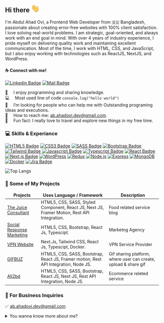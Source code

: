 ## Hi there <img src="assets/hello.gif" width="28px" alt="hi">

I'm Abdul Ahad Ovi, a Frontend Web Developer from 🇧🇩 Bangladesh, passionate about creating error-free websites with 100% client satisfaction. I love solving real-world problems. I am strategic, goal-oriented, and always work with an end goal in mind. With over 4 years of industry experience, I pride myself on delivering quality work and maintaining excellent communication. Most of the time, I work with HTML, CSS, and JavaScript, but I also enjoy working with technologies such as ReactJS, NextJS, and WordPress.

#### :coffee: Connect with me!

[![Linkedin Badge](https://img.shields.io/badge/LinkedIn-0077B5?style=for-the-badge&logo=linkedin&logoColor=white)](https://www.linkedin.com/in/abdul-ahad-ovi-789494180/) [![Mail Badge](https://img.shields.io/badge/Gmail-D14836?style=for-the-badge&logo=gmail&logoColor=white)](mailto:ab.ahadovi.dev@gmail.com)

🤍 &emsp;I enjoy programming and sharing knowledge. <br/>
💻 &emsp;Most used line of code `console.log("hello world")` <br/>
🤔 &emsp;I’m looking for people who can help me with Outstanding programing ideas and executions.<br/>
📧 &emsp;How to reach me: ab.ahadovi.dev@gmail.com.<br/>
🎯 &emsp;Fun fact: I really love to travel and explore new things in my free time.

### :computer: Skills & Experiance

[![HTML5 Badge](https://img.shields.io/badge/HTML5-E34F26?style=for-the-badge&logo=html5&logoColor=white)](#) [![CSS3 Badge](https://img.shields.io/badge/CSS3-1572B6?style=for-the-badge&logo=css3&logoColor=white)](#) [![SASS Badge](https://img.shields.io/badge/Sass-CC6699?style=for-the-badge&logo=sass&logoColor=white)](#) [![Bootstrap Badge](https://img.shields.io/badge/Bootstrap-563D7C?style=for-the-badge&logo=bootstrap&logoColor=white)](#) [![Tailwind Badge](https://img.shields.io/badge/Tailwind%20CSS-092749?style=for-the-badge&logo=tailwindcss&logoColor=06B6D4&labelColor=000000)](#) [![Javascript Badge](https://img.shields.io/badge/-Javascript-F0DB4F?style=for-the-badge&labelColor=black&logo=javascript&logoColor=F0DB4F)](#) [![Typescript Badge](https://img.shields.io/badge/-Typescript-007acc?style=for-the-badge&labelColor=black&logo=typescript&logoColor=007acc)](#) [![React Badge](https://img.shields.io/badge/-React-61DBFB?style=for-the-badge&labelColor=black&logo=react&logoColor=61DBFB)](#) [![Next.js Badge](https://img.shields.io/badge/next.js-000000?style=for-the-badge&logo=nextdotjs&logoColor=white)](#) [![WordPress](https://img.shields.io/badge/WordPress-%23117AC9.svg?style=for-the-badge&logo=WordPress&logoColor=white)](#) [![Redux](https://img.shields.io/static/v1?style=for-the-badge&message=Redux&color=764ABC&logo=Redux&logoColor=FFFFFF&label=)](#) [![Node.js](https://img.shields.io/static/v1?style=for-the-badge&message=Node.js&color=339933&logo=Node.js&logoColor=FFFFFF&label=)](#) [![Express](https://img.shields.io/static/v1?style=for-the-badge&message=Express&color=000000&logo=Express&logoColor=FFFFFF&label=)](#) [![MongoDB](https://img.shields.io/static/v1?style=for-the-badge&message=MongoDB&color=47A248&logo=MongoDB&logoColor=FFFFFF&label=)](#) [![Docker](https://img.shields.io/static/v1?style=for-the-badge&message=Docker&color=2496ED&logo=Docker&logoColor=FFFFFF&label=)](#) [![Jira Badge](https://img.shields.io/badge/Jira-0052CC?style=for-the-badge&logo=Jira&logoColor=white)](#)

![Top Langs](https://github-readme-stats.vercel.app/api/top-langs/?username=ahadovi&layout=compact)

### 📒 Some of My Projects

<table>
  <thead align="center">
    <tr border: none;>
      <td><b>Projects</b></td>
      <td><b>Uses Language / Framework</b></td>
      <td><b>Description</b></td>
    </tr>
  </thead>
  <tbody>
    <tr>
      <td><a href="https://thejuiceconsultant.com/" target="_blank">The Juice Consultant</a></td>
      <td>HTML5, CSS, SASS, Styled Component, React JS, Next JS, Framer Motion, Rest API Integration.</td>
      <td>Food related service blog </td>
    </tr>
    <tr>
      <td><a href="https://socialresponsemarketing.com/" target="_blank">Social Response Marketing</a></td>
      <td>HTML5, CSS, Bootstrap, React Js, Typescipt.</td>
      <td>Marketng Agency</td>
    </tr>
    <tr>
      <td><a href="https://vpn-bc.vercel.app/" target="_blank">VPN Website</a></td>
      <td>Next.Js, Tailwind CSS, React Js, Typescipt, Docker.</td>
      <td>VPN Service Provider</td>
    </tr>
    <tr>
      <td><a href="https://gifbuz.com/" target="_blank">GIFBUZ</a></td>
      <td>HTML5, CSS, SASS, Bootstrap, React JS, Framer motion, Rest API Integration, Node JS.</td>
      <td>Gif sharing platform, where user can create, upload & share gif </td>
    </tr>
    <tr>
      <td><a href="https://ali2bd.com/" target="_blank">Ali2bd</a></td>
      <td>HTML5, CSS, SASS, Bootstrap, React JS, Next JS, Rest API Integration, Node JS.</td>
      <td>Ecommerce releted service </td>
    </tr>
  </tbody>
</table>

### 💼 For Business Inquiries

✅ ab.ahadovi.dev@gmail.com

<details>
<summary>
  You wanna know more about me?
</summary>

<br/>

Passionate and proactive developer with 6+ years of experience, who loves to write clean, maintainable code. I am always eager to learn from every single incident for getting the best of me.

#### Personal Info

:telephone: +88-01738-068145 <br/> 
Skype: ahadovi2 <br/>
WhatsApp: +88-01738-068145 <br/> 
Date of birth: 05-01-1993 <br/> 
Marital Status: Married <br/> 
Blood Group: B+ 

</details>
